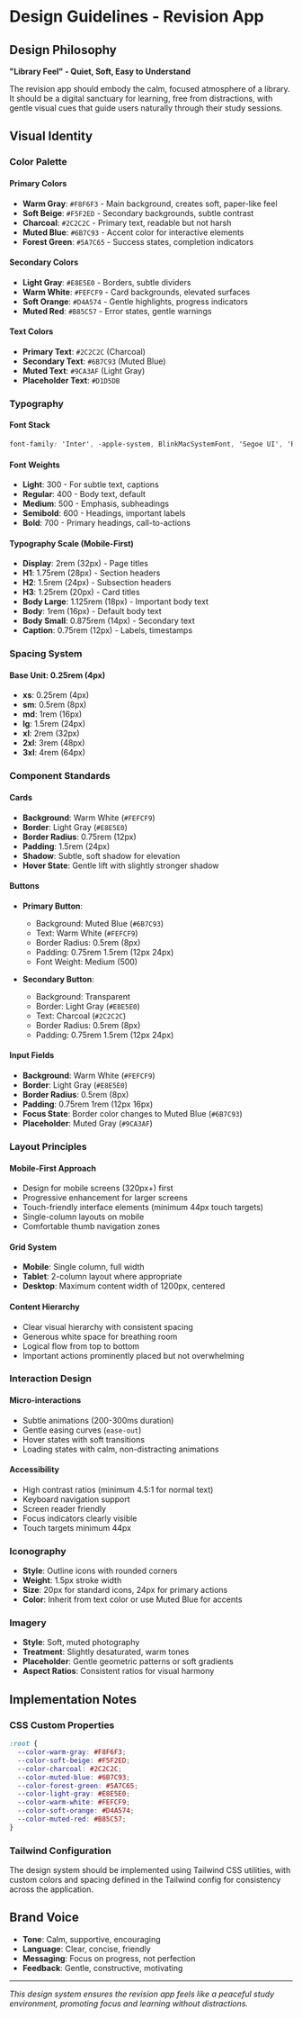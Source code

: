 # Design Guidelines - Revision App

## Design Philosophy
**"Library Feel" - Quiet, Soft, Easy to Understand**

The revision app should embody the calm, focused atmosphere of a library. It should be a digital sanctuary for learning, free from distractions, with gentle visual cues that guide users naturally through their study sessions.

## Visual Identity

### Color Palette

#### Primary Colors
- **Warm Gray**: `#F8F6F3` - Main background, creates soft, paper-like feel
- **Soft Beige**: `#F5F2ED` - Secondary backgrounds, subtle contrast
- **Charcoal**: `#2C2C2C` - Primary text, readable but not harsh
- **Muted Blue**: `#6B7C93` - Accent color for interactive elements
- **Forest Green**: `#5A7C65` - Success states, completion indicators

#### Secondary Colors
- **Light Gray**: `#E8E5E0` - Borders, subtle dividers
- **Warm White**: `#FEFCF9` - Card backgrounds, elevated surfaces
- **Soft Orange**: `#D4A574` - Gentle highlights, progress indicators
- **Muted Red**: `#B85C57` - Error states, gentle warnings

#### Text Colors
- **Primary Text**: `#2C2C2C` (Charcoal)
- **Secondary Text**: `#6B7C93` (Muted Blue)
- **Muted Text**: `#9CA3AF` (Light Gray)
- **Placeholder Text**: `#D1D5DB`

### Typography

#### Font Stack
```css
font-family: 'Inter', -apple-system, BlinkMacSystemFont, 'Segoe UI', 'Roboto', sans-serif;
```

#### Font Weights
- **Light**: 300 - For subtle text, captions
- **Regular**: 400 - Body text, default
- **Medium**: 500 - Emphasis, subheadings
- **Semibold**: 600 - Headings, important labels
- **Bold**: 700 - Primary headings, call-to-actions

#### Typography Scale (Mobile-First)
- **Display**: 2rem (32px) - Page titles
- **H1**: 1.75rem (28px) - Section headers
- **H2**: 1.5rem (24px) - Subsection headers
- **H3**: 1.25rem (20px) - Card titles
- **Body Large**: 1.125rem (18px) - Important body text
- **Body**: 1rem (16px) - Default body text
- **Body Small**: 0.875rem (14px) - Secondary text
- **Caption**: 0.75rem (12px) - Labels, timestamps

### Spacing System

#### Base Unit: 0.25rem (4px)

- **xs**: 0.25rem (4px)
- **sm**: 0.5rem (8px)
- **md**: 1rem (16px)
- **lg**: 1.5rem (24px)
- **xl**: 2rem (32px)
- **2xl**: 3rem (48px)
- **3xl**: 4rem (64px)

### Component Standards

#### Cards
- **Background**: Warm White (`#FEFCF9`)
- **Border**: Light Gray (`#E8E5E0`)
- **Border Radius**: 0.75rem (12px)
- **Padding**: 1.5rem (24px)
- **Shadow**: Subtle, soft shadow for elevation
- **Hover State**: Gentle lift with slightly stronger shadow

#### Buttons
- **Primary Button**:
  - Background: Muted Blue (`#6B7C93`)
  - Text: Warm White (`#FEFCF9`)
  - Border Radius: 0.5rem (8px)
  - Padding: 0.75rem 1.5rem (12px 24px)
  - Font Weight: Medium (500)

- **Secondary Button**:
  - Background: Transparent
  - Border: Light Gray (`#E8E5E0`)
  - Text: Charcoal (`#2C2C2C`)
  - Border Radius: 0.5rem (8px)
  - Padding: 0.75rem 1.5rem (12px 24px)

#### Input Fields
- **Background**: Warm White (`#FEFCF9`)
- **Border**: Light Gray (`#E8E5E0`)
- **Border Radius**: 0.5rem (8px)
- **Padding**: 0.75rem 1rem (12px 16px)
- **Focus State**: Border color changes to Muted Blue (`#6B7C93`)
- **Placeholder**: Muted Gray (`#9CA3AF`)

### Layout Principles

#### Mobile-First Approach
- Design for mobile screens (320px+) first
- Progressive enhancement for larger screens
- Touch-friendly interface elements (minimum 44px touch targets)
- Single-column layouts on mobile
- Comfortable thumb navigation zones

#### Grid System
- **Mobile**: Single column, full width
- **Tablet**: 2-column layout where appropriate
- **Desktop**: Maximum content width of 1200px, centered

#### Content Hierarchy
- Clear visual hierarchy with consistent spacing
- Generous white space for breathing room
- Logical flow from top to bottom
- Important actions prominently placed but not overwhelming

### Interaction Design

#### Micro-interactions
- Subtle animations (200-300ms duration)
- Gentle easing curves (`ease-out`)
- Hover states with soft transitions
- Loading states with calm, non-distracting animations

#### Accessibility
- High contrast ratios (minimum 4.5:1 for normal text)
- Keyboard navigation support
- Screen reader friendly
- Focus indicators clearly visible
- Touch targets minimum 44px

### Iconography
- **Style**: Outline icons with rounded corners
- **Weight**: 1.5px stroke width
- **Size**: 20px for standard icons, 24px for primary actions
- **Color**: Inherit from text color or use Muted Blue for accents

### Imagery
- **Style**: Soft, muted photography
- **Treatment**: Slightly desaturated, warm tones
- **Placeholder**: Gentle geometric patterns or soft gradients
- **Aspect Ratios**: Consistent ratios for visual harmony

## Implementation Notes

### CSS Custom Properties
```css
:root {
  --color-warm-gray: #F8F6F3;
  --color-soft-beige: #F5F2ED;
  --color-charcoal: #2C2C2C;
  --color-muted-blue: #6B7C93;
  --color-forest-green: #5A7C65;
  --color-light-gray: #E8E5E0;
  --color-warm-white: #FEFCF9;
  --color-soft-orange: #D4A574;
  --color-muted-red: #B85C57;
}
```

### Tailwind Configuration
The design system should be implemented using Tailwind CSS utilities, with custom colors and spacing defined in the Tailwind config for consistency across the application.

## Brand Voice
- **Tone**: Calm, supportive, encouraging
- **Language**: Clear, concise, friendly
- **Messaging**: Focus on progress, not perfection
- **Feedback**: Gentle, constructive, motivating

---

*This design system ensures the revision app feels like a peaceful study environment, promoting focus and learning without distractions.*
